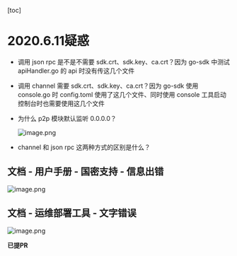 [toc]

# 2020.6.11疑惑

- 调用 json rpc 是不是不需要 sdk.crt、sdk.key、ca.crt？因为 go-sdk 中测试 apiHandler.go 的 api 时没有传这几个文件

- 调用 channel 需要 sdk.crt、sdk.key、ca.crt？因为 go-sdk 使用 console.go 时 config.toml 使用了这几个文件、同时使用 console 工具启动控制台时也需要使用这几个文件

- 为什么 p2p 模块默认监听 0.0.0.0？

  ![image.png](http://ww1.sinaimg.cn/large/006alGmrgy1gfnan0rnb3j30fz0ciwhk.jpg)

- channel 和 json rpc 这两种方式的区别是什么？

## 文档 - 用户手册 - 国密支持 - 信息出错

![image.png](http://ww1.sinaimg.cn/large/006alGmrgy1gfo8i739d9j30u90jrtbj.jpg)

## 文档 - 运维部署工具 - 文字错误

![image.png](http://ww1.sinaimg.cn/large/006alGmrgy1gfobtfppcij30yj0hymzy.jpg)

**已提PR**
